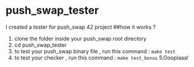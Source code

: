 # push_swap_tester
I created a tester for push_swap 42 project
##how it works ?
1. clone the folder inside your push_swap root directory
2. cd push_swap_tester
3. to test your push_swap binary file , run this command : ```make test```
4. to test your checker , run this command : ```make test_bonus```
5.Oooplaaa!
